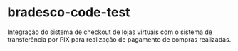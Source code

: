 # bradesco-code-test
Integração do sistema de checkout de lojas virtuais com o sistema de transferência por PIX para realização de pagamento de compras realizadas.
